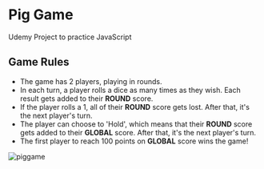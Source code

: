 # Pig Game
Udemy Project to practice JavaScript


## Game Rules
- The game has 2 players, playing in rounds.
- In each turn, a player rolls a dice as many times as they wish. Each result gets added to their **ROUND** score.
- If the player rolls a 1, all of their **ROUND** score gets lost. After that, it's the next player's turn.
- The player can choose to 'Hold', which means that their **ROUND** score gets added to their **GLOBAL** score. After that, it's the next player's turn.
- The first player to reach 100 points on **GLOBAL** score wins the game!

![piggame](https://user-images.githubusercontent.com/26820201/42718969-9527e6e4-86d4-11e8-891e-88be49afe719.png)
